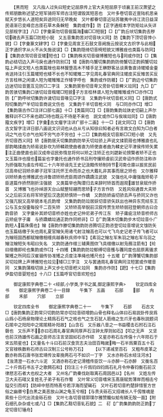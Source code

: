 <!-- { "loadSidebar": true } -->
　　【黑而短　又凡指人过失曰短史记屈原传上官大夫短屈原于顷襄王前汉萧望之传郑朋数称述望之短军骑将军师古注短谓毁其短恶也　又叶多卷切音近亶陆机思亲赋天步悠长人道短矣异途同归无早晚矣　又叶都眷切音近玷苏辙夷中诗江流日益深民语渐已变峰峦古厓石草木条榦短　集韵或作】防【正字通规本字防矩竝从矢详见部规字注】八□【字彚渠勿切音倔篇海编□□短貎】□【广韵丘吠切集韵去秽切磈去声玉篇□防短小貎　又五音集韵苦对切音块义同】防【集韵下顶切音悻小貌】□【字彚篆文肄字】□【字彚见周宣王石鼓文音阙施云按说文古炽字与此相正字通炽字从火不从矢施说误】□【集韵隠绮切音椅短貌又博雅痤也类篇与防同】【集韵衣驾切音亚矲短也】□【集韵株劣切音缀博雅短也与同或作防】□【集韵必结切边入声弓戾也通作防别□】矮【唐韵乌蟹切集韵韵防倚蟹切正韵鸦蟹切竝隘上声说文短人也类篇矬也易林猨堕高木不矮手足王楙野客丛谈黄鲁直诗矲矮金壷肯送持注引玉篇矲短也矮不长也不知矲雉二字见周礼春官典同注矲皮买反雉苦买反方言桂林之闲谓人短为矲雉雉正作矮字呼也　集韵或作防躷】□【广韵边兮切集韵边迷切竝音篦互见防□二字注　又集韵賔弥切音卑又旁卦切音粺义竝同】九□【广韵苦骇切集韵口骇切竝音楷矲□短貌子方言桂林谓人短为矲雉雉或作□亦作□】防【广韵呼吠切集韵许濊切竝音喙见□字注　又集韵牛吠切音杌义同】□【唐韵式阳切集韵尸羊切竝音商说文伤也　又集韵千羊切音枪义同　与□同亦作□】增□【集韵唐古作□注详口部七画】十□【类篇同□】□【唐韵集韵竝牀史切嗣上声尔雅释训不□不来也疏□待也既云不待是不来也　説文或作□与俟竢竝同】□【唐韵籀文疾字】增□【字彚古文癅字注详疒部十二画】十一□【说文同□】□【唐韵古文智字注详日部八画说文识词也从白从亏从知徐曰知者必有言故文白知为□白者词之气也亏亦气也知不穷气亦不穷也】十二□【集韵相支切音斯□□短小貌　又先齐切音西义同】矫【唐韵居夭切集韵韵防举夭切竝骄上声说文揉箭箝也博雅直也礼部韵略揉曲为矫易说卦坎为矫輮疏使曲者直为矫使直者曲为輮史记平津侯传矫矢累注正曲使直也前汉成帝诏民弥惰怠将何以矫之注矫正也刘勰新论搒檠者矫不正也　又玉篇诈也擅也篇妄也字彚托也通作挢书吕刑夺攘矫虔前汉武帝诏作挢防注称诈为挢强取为虔左传昭二十六年矫诬先王史记汲黯传矫制持节河南仓廪以振贫民前汉高帝纪羽矫杀卿子冠军注托怀王命而杀之也大戴礼非其事而居之矫也　又尔雅释训矫矫勇也博雅武也诗鲁颂矫矫虎臣周颂作蹻蹻注武貌　又强也礼中庸强哉矫荀子臣道篇作挢然刚折注强貌　又类篇举也陶潜归去来辞时矫首而遐观雄甘泉赋作挢首　又博雅飞也孙绰游天台山赋整轻翮而思矫子方言作防　又姓风俗通晋大夫矫父之后前汉右将军矫望后汉逸民矫慎矫一作蟜　又韵防娇庙切骄去声与挢同又诈也又强亢貎又高举貌本毛氏韵增　又集韵韵防竝居妖切音骄矢跃出也神异东荒经东王公与玉女投壷每投千二百矢矫　又矫矫高举貎前汉叙传贾生矫矫弱冠登朝师古曰合韵音骄　又字彚补其娇切音桥亦姓也史记仲尼弟子传江东　矫子庸疵注矫音桥师古云矫疵字子庸　与挢蹻蟜竝通正韵作同桥非】□【广韵蒲木切集韵步木切竝音仆广韵短人篇侏儒也】矰【唐韵作滕切集韵韵防咨腾切正韵咨登切竝音增说文隿防矢也玉篇结缴于矢也周礼夏官矰矢用诸弋射注矰高也可以弋飞鸟史记老子传飞者可以为矰班固西都赋矰缴相缠呉越春秋呉师中军】【素羽之矰左军朱羽之矰右军乌羽之矰注矰短矢韦昭曰矢名　又韵防通作缯三辅黄图佽飞具缯缴以射凫鴈注箭有】【纶曰缯缴即纶也集韵或作□】十四矱【集韵韵防竝郁缚切音雘与彠同度也屈原离骚求榘矱之所同后汉崔骃传协准矱之贞度注凖绳也矱尺也】十五矲【广韵薄蟹切集韵部买切竝牌上声博雅短也竝见矮□三字注　又与罢通周礼春官典同注短罢或作矲音同　又集韵蒲楷切排上声又步化切音杷义竝同　集韵亦作防】【跁】十七□【集韵伊盈切音婴短也】十八□【玉篇呼官切音欢短也】








　　御定康熙字典卷二十
<经部,小学类,字书之属,御定康熙字典>
　　钦定四库全书
　　御定康熈字典卷二十一目録
　　午集下　五画
　　石部
　　部
　　禸部
　　禾部
　　穴部
　　立部







　　钦定四库全书
　　御定康熈字典卷二十一
　　午集下
　　石部
　　石古文□【唐韵集韵正韵常只切韵防常亦切竝音硕增韵山骨也释名山体曰石易説卦传艮爲山爲小石杨泉物理论土精爲石石气之核也气之生石犹人筋络之生爪牙也春秋説题词石隂中之阳阳中之隂隂精补阳故】【山含石　又乐器八音之一书益稷击石拊石注石磬也　又乐声不亦曰石周礼春官典同厚声石注钟太厚则如石】【叩之无声　又坚也前汉扬雄传石画之臣师古注言坚固如石亦作硕　又星亦称石左传僖十六年陨石于宋五陨星也】【又量名十斗曰石前汉食货志夫治田百畮嵗畮一石半爲粟百五十石又官禄秩数称石师古曰汉制三公号称万石】
　　【以下递减至百石　又粗布皮革之数亦称爲石唐书张宏靖传汝辈挽两石弓不如识一丁字　又水亦称石水经注河水】【浊清澄一石水六斗泥　又酒亦称石史记滑稽传臣饮一斗亦醉一石亦醉　又衡名百二十斤爲石书五子之歌闗石和】【钧注三十斤爲钧四钧爲石礼月令仲春钧衡石前汉律厯志石者大也权之大者　又州名广韵秦伐赵取离石周因邑以】【名州　又姓左传卫大夫石碏又复姓孔子弟子有石作蜀　又叶常义切音嗜宋玉髙唐赋势薄岸而相击兮隘交引而却】【防崪中怒而特髙兮若浮海而望碣石　又叶石若切音杓楚辞惜誓方世俗之幽昬兮白黒之美恶放山渊之龟玉兮相】【与贵夫砾石又招魂长人千仭惟魂是索些十日代出流金砾石些　又叶七各切音错郭璞尔雅赞鳆似蛤有鳞无殻一面】【附石细孔杂杂或七或八】□【集韵乙黠切音轧石貌】二　矴【广韵集韵韵防正韵丁定切音钉锤舟】
